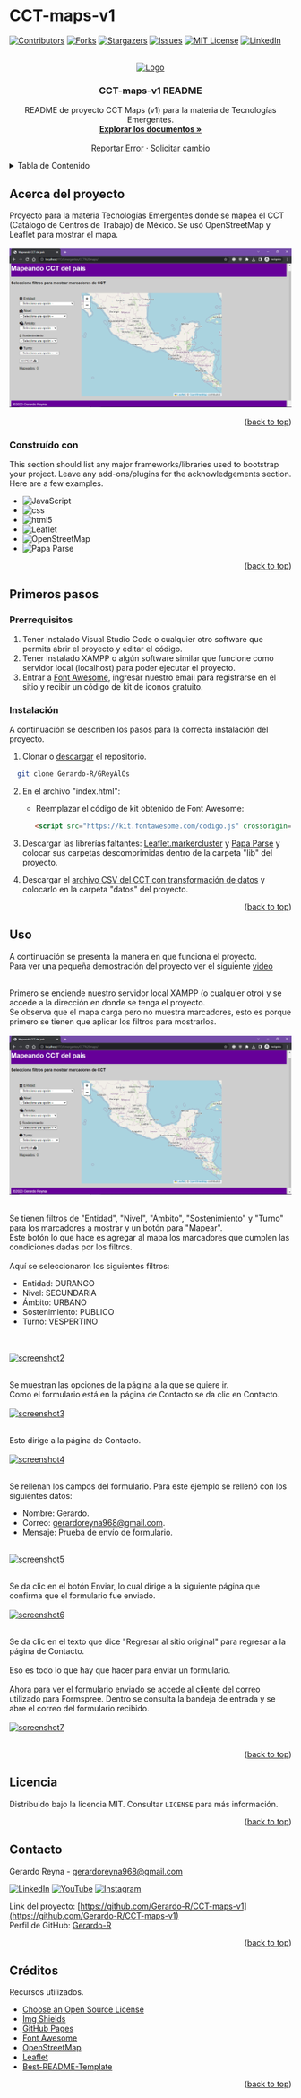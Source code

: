 # CCT-maps-v1

<a name="readme-top"></a>

[![Contributors][contributors-shield]][contributors-url]
[![Forks][forks-shield]][forks-url]
[![Stargazers][stars-shield]][stars-url]
[![Issues][issues-shield]][issues-url]
[![MIT License][license-shield]][license-url]
[![LinkedIn][linkedin-shield]][linkedin-url]



<!-- PROJECT LOGO -->
<br />
<div align="center">
  <a href="https://github.com/othneildrew/Best-README-Template">
    <img src="img/greyalos-low-resolution-logo-white-on-transparent-background.png" alt="Logo" width="80" height="80">
  </a>

  <h3 align="center">CCT-maps-v1 README</h3>

  <p align="center">
    README de proyecto CCT Maps (v1) para la materia de Tecnologías Emergentes.
    <br />
    <a href="https://github.com/Gerardo-R/CCT-maps-v1"><strong>Explorar los documentos »</strong></a>
    <br />
    <br />
    <a href="https://github.com/Gerardo-R/CCT-maps-v1/issues">Reportar Error</a>
    ·
    <a href="https://github.com/Gerardo-R/CCT-maps-v1/issues">Solicitar cambio</a>
  </p>
</div>



<!-- TABLE OF CONTENTS -->
<details>
  <summary>Tabla de Contenido</summary>
  <ol>
    <li>
      <a href="#acerca-del-proyecto">Acerca del Proyecto</a>
      <ul>
        <li><a href="#construído-con">Construído con</a></li>
      </ul>
    </li>
    <li>
      <a href="#primeros-pasos">Primeros pasos</a>
      <ul>
        <li><a href="#prerrequisitos">Prerrequisitos</a></li>
        <li><a href="#instalación">Instalación</a></li>
      </ul>
    </li>
    <li><a href="#uso">Uso</a></li>
    <li><a href="#licencia">Licencia</a></li>
    <li><a href="#contacto">Contacto</a></li>
    <li><a href="#créditos">Créditos</a></li>
  </ol>
</details>



<!-- ABOUT THE PROJECT -->
## Acerca del proyecto

Proyecto para la materia Tecnologías Emergentes donde se mapea el CCT (Catálogo de Centros de Trabajo) de México.
Se usó OpenStreetMap y Leaflet para mostrar el mapa.
<br>
<br>
<a href="https://github.com/Gerardo-R/CCT-maps-v1/blob/main/readme/screenshot-1.png">
<img src="/readme/screenshot-1.png" alt="screenshot1" >
</a>

<p align="right">(<a href="#readme-top">back to top</a>)</p>



### Construído con

This section should list any major frameworks/libraries used to bootstrap your project. Leave any add-ons/plugins for the acknowledgements section. Here are a few examples.
*   ![JavaScript](https://img.shields.io/badge/JavaScript-323330?style=flat-square&logo=javascript&logoColor=F7DF1E)
*   ![css](https://img.shields.io/badge/CSS3-1572B6?style=flat-square&logo=css3&logoColor=white)
*   ![html5](https://img.shields.io/badge/HTML5-E34F26?style=flat-square&logo=html5&logoColor=white)
*   <img src="https://leafletjs.com/docs/images/logo.png" alt="Leaflet" width="100">
*   <img src="https://www.openstreetmap.org/assets/osm_logo-4afddaae0230a5a46687fdc751ed256dfdccde144118cb02a7d7960f207a4b92.svg" alt="OpenStreetMap" height="50">
*   ![Papa Parse](https://www.vectorlogo.zone/logos/papaparse/papaparse-ar21.svg)



<p align="right">(<a href="#readme-top">back to top</a>)</p>



<!-- GETTING STARTED -->
## Primeros pasos

### Prerrequisitos

1. Tener instalado Visual Studio Code o cualquier otro software que permita abrir el proyecto y editar el código.
2. Tener instalado XAMPP o algún software similar que funcione como servidor local (localhost) para poder ejecutar el proyecto.
3. Entrar a [Font Awesome](https://fontawesome.com/start), ingresar nuestro email para registrarse en el sitio y recibir un código de kit de iconos gratuito.


### Instalación

A continuación se describen los pasos para la correcta instalación del proyecto.

1. Clonar o [descargar](https://github.com/Gerardo-R/CCT-maps-v1/archive/refs/heads/main.zip) el repositorio.

```sh
  git clone Gerardo-R/GReyAlOs
```

2. En el archivo "index.html":
   - Reemplazar el código de kit obtenido de Font Awesome:  
   ```html
      <script src="https://kit.fontawesome.com/codigo.js" crossorigin="anonymous"></script>
   ```  
  
3. Descargar las librerías faltantes: [Leaflet.markercluster](https://github.com/Leaflet/Leaflet.markercluster/archive/v1.4.1.zip) y [Papa Parse](https://github.com/mholt/PapaParse/archive/5.0.2.zip) y colocar sus carpetas descomprimidas dentro de la carpeta "lib" del proyecto.

4. Descargar el [archivo CSV del CCT con transformación de datos](https://drive.google.com/file/d/1j1PDdbdFT9cfinIJrmiv-w6eAVhIMkpA/view?usp=sharing) y colocarlo en la carpeta "datos" del proyecto.
  

<p align="right">(<a href="#readme-top">back to top</a>)</p>



<!-- USAGE EXAMPLES -->
## Uso

A continuación se presenta la manera en que funciona el proyecto.
<br>
Para ver una pequeña demostración del proyecto ver el siguiente [video](https://youtu.be/v1PyDFM-inQ)
<br><br>

Primero se enciende nuestro servidor local XAMPP (o cualquier otro) y se accede a la dirección en donde se tenga el proyecto.
<br>
Se observa que el mapa carga pero no muestra marcadores, esto es porque primero se tienen que aplicar los filtros para mostrarlos.
<br><br>
<a href="https://github.com/Gerardo-R/CCT-maps-v1/blob/main/readme/screenshot-1.png">
<img src="/readme/screenshot-1.png" alt="screenshot1" >
</a>
<br><br>

Se tienen filtros de "Entidad", "Nivel", "Ámbito", "Sostenimiento" y "Turno" para los marcadores a mostrar y un botón para "Mapear".
<br>
Este botón lo que hace es agregar al mapa los marcadores que cumplen las condiciones dadas por los filtros.
<br><br>
Aquí se seleccionaron los siguientes filtros:
* Entidad: DURANGO
* Nivel: SECUNDARIA
* Ámbito: URBANO
* Sostenimiento: PUBLICO
* Turno: VESPERTINO

<br><br>
<a href="https://github.com/Gerardo-R/CCT-maps-v1/blob/main/readme/screenshot-2.png">
<img src="/readme/screenshot2.png" alt="screenshot2">
</a>
<br><br>

Se muestran las opciones de la página a la que se quiere ir.
<br>
Como el formulario está en la página de Contacto se da clic en Contacto.
<br><br>
<a href="https://github.com/Gerardo-R/GReyAlOs/blob/main/readme/greyalos-web_pagina-principal_cursor-encima-de-contacto.png">
<img src="/readme/greyalos-web_pagina-principal_cursor-encima-de-contacto.png" alt="screenshot3">
</a>
<br><br>

Esto dirige a la página de Contacto.
<br><br>
<a href="https://github.com/Gerardo-R/GReyAlOs/blob/main/readme/greyalos-web_pagina-contacto.png">
<img src="/readme/greyalos-web_pagina-contacto.png" alt="screenshot4">
</a>
<br><br>

Se rellenan los campos del formulario. Para este ejemplo se rellenó con los siguientes datos:
<br>
 - Nombre: Gerardo.
 - Correo: gerardoreyna968@gmail.com.
 - Mensaje: Prueba de envío de formulario.
<br>
<a href="https://github.com/Gerardo-R/GReyAlOs/blob/main/readme/greyalos-web_pagina-contacto_formulario-rellenado.png">
<img src="/readme/greyalos-web_pagina-contacto_formulario-rellenado.png" alt="screenshot5">
</a>
<br><br>

Se da clic en el botón Enviar, lo cual dirige a la siguiente página que confirma que el formulario fue enviado.
<br><br>
<a href="https://github.com/Gerardo-R/GReyAlOs/blob/main/readme/greyalos-web_pagina-contacto_formulario-enviado.png">
<img src="/readme/greyalos-web_pagina-contacto_formulario-enviado.png" alt="screenshot6">
</a>
<br><br>

Se da clic en el texto que dice "Regresar al sitio original" para regresar a la página de Contacto.
<br><br>
Eso es todo lo que hay que hacer para enviar un formulario.
<br><br>
Ahora para ver el formulario enviado se accede al cliente del correo utilizado para Formspree. Dentro se consulta la bandeja de entrada y se abre el correo del formulario recibido.
<br><br>
<a href="https://github.com/Gerardo-R/GReyAlOs/blob/main/readme/greyalos-web_correo-formulario-enviado.png">
<img src="/readme/greyalos-web_correo-formulario-enviado.png" alt="screenshot7">
</a>
<br><br>

<p align="right">(<a href="#readme-top">back to top</a>)</p>



<!-- LICENSE -->
## Licencia

Distribuido bajo la licencia MIT. Consultar `LICENSE` para más información.

<p align="right">(<a href="#readme-top">back to top</a>)</p>



<!-- CONTACT -->
## Contacto

Gerardo Reyna - gerardoreyna968@gmail.com

[![LinkedIn](https://img.shields.io/badge/LinkedIn-%230077B5.svg?style=flat-square&logo=linkedin&logoColor=white)](https://www.linkedin.com/in/gerardo-reyna-199964193/)
[![YouTube](https://img.shields.io/badge/YouTube-%23FF0000.svg?style=flat-square&logo=YouTube&logoColor=white)](https://www.youtube.com/channel/UC4uYKo9XeQSIg8iU2KhtQFQ)
[![Instagram](https://img.shields.io/badge/Instagram-%23E4405F.svg?style=flat-square&logo=Instagram&logoColor=white)](https://www.instagram.com/zillamxxn/)

Link del proyecto: [https://github.com/Gerardo-R/CCT-maps-v1](https://github.com/Gerardo-R/CCT-maps-v1)
<br>
Perfil de GitHub: [Gerardo-R](https://github.com/Gerardo-R/)

<p align="right">(<a href="#readme-top">back to top</a>)</p>



<!-- ACKNOWLEDGMENTS -->
## Créditos

Recursos utilizados.

* [Choose an Open Source License](https://choosealicense.com)
* [Img Shields](https://shields.io)
* [GitHub Pages](https://pages.github.com)
* [Font Awesome](https://fontawesome.com)
* [OpenStreetMap](https://www.openstreetmap.org/)
* [Leaflet](https://leafletjs.com/)
* [Best-README-Template](https://github.com/othneildrew/Best-README-Template)

<p align="right">(<a href="#readme-top">back to top</a>)</p>



<!-- MARKDOWN LINKS & IMAGES -->
<!-- https://www.markdownguide.org/basic-syntax/#reference-style-links -->
[contributors-shield]: https://img.shields.io/github/contributors/Gerardo-R/CCT-maps-v1.svg?style=for-the-badge
[contributors-url]: https://github.com/Gerardo-R/CCT-maps-v1/graphs/contributors
[forks-shield]: https://img.shields.io/github/forks/Gerardo-R/CCT-maps-v1.svg?style=for-the-badge
[forks-url]: https://github.com/Gerardo-R/CCT-maps-v1/network/members
[stars-shield]: https://img.shields.io/github/stars/Gerardo-R/CCT-maps-v1.svg?style=for-the-badge
[stars-url]: https://github.com/Gerardo-R/CCT-maps-v1/stargazers
[issues-shield]: https://img.shields.io/github/issues/Gerardo-R/CCT-maps-v1.svg?style=for-the-badge
[issues-url]: https://github.com/Gerardo-R/CCT-maps-v1/issues
[license-shield]: https://img.shields.io/github/license/Gerardo-R/CCT-maps-v1.svg?style=for-the-badge
[license-url]: https://github.com/Gerardo-R/CCT-maps-v1/blob/main/LICENSE
[linkedin-shield]: https://img.shields.io/badge/-LinkedIn-black.svg?style=for-the-badge&logo=linkedin&colorB=555
[linkedin-url]: https://www.linkedin.com/in/gerardo-reyna-199964193/
[product-screenshot]: images/screenshot.png

